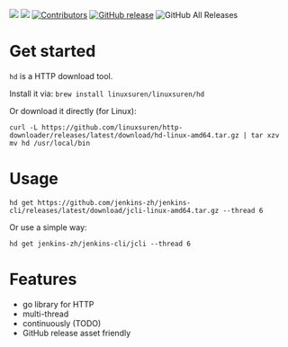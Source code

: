 [![](https://goreportcard.com/badge/linuxsuren/http-downloader)](https://goreportcard.com/report/linuxsuren/github-go)
[![](http://img.shields.io/badge/godoc-reference-5272B4.svg?style=flat-square)](https://godoc.org/github.com/linuxsuren/http-downloader)
[![Contributors](https://img.shields.io/github/contributors/linuxsuren/http-downloader.svg)](https://github.com/linuxsuren/github-go/graphs/contributors)
[![GitHub release](https://img.shields.io/github/release/linuxsuren/http-downloader.svg?label=release)](https://github.com/linuxsuren/github-go/releases/latest)
![GitHub All Releases](https://img.shields.io/github/downloads/linuxsuren/http-downloader/total)

# Get started

`hd` is a HTTP download tool.

Install it via: `brew install linuxsuren/linuxsuren/hd`

Or download it directly (for Linux):
```
curl -L https://github.com/linuxsuren/http-downloader/releases/latest/download/hd-linux-amd64.tar.gz | tar xzv
mv hd /usr/local/bin
```

# Usage

```
hd get https://github.com/jenkins-zh/jenkins-cli/releases/latest/download/jcli-linux-amd64.tar.gz --thread 6
```

Or use a simple way:

```
hd get jenkins-zh/jenkins-cli/jcli --thread 6
```

# Features

* go library for HTTP
* multi-thread
* continuously (TODO)
* GitHub release asset friendly
